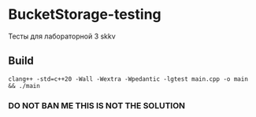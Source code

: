 # BucketStorage-testing
Тесты для лабораторной 3 skkv

## Build 
```console
clang++ -std=c++20 -Wall -Wextra -Wpedantic -lgtest main.cpp -o main && ./main
```
### DO NOT BAN ME THIS IS NOT THE SOLUTION
